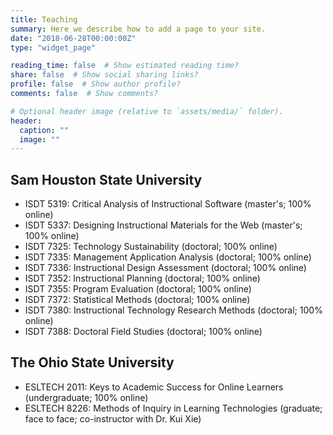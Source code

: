 ```yaml
---
title: Teaching
summary: Here we describe how to add a page to your site.
date: "2018-06-28T00:00:00Z"
type: "widget_page" 

reading_time: false  # Show estimated reading time?
share: false  # Show social sharing links?
profile: false  # Show author profile?
comments: false  # Show comments?

# Optional header image (relative to `assets/media/` folder).
header:
  caption: ""
  image: ""
---
```


## __Sam Houston State University__  
* ISDT 5319: Critical Analysis of Instructional Software (master's; 100% online) 
* ISDT 5337: Designing Instructional Materials for the Web (master's; 100% online) 
* ISDT 7325: Technology Sustainability (doctoral; 100% online) 
* ISDT 7335: Management Application Analysis (doctoral; 100% online)  
* ISDT 7336: Instructional Design Assessment (doctoral; 100% online) 
* ISDT 7352: Instructional Planning (doctoral; 100% online)   
* ISDT 7355: Program Evaluation (doctoral; 100% online)  
* ISDT 7372: Statistical Methods (doctoral; 100% online)  
* ISDT 7380: Instructional Technology Research Methods (doctoral; 100% online)  
* ISDT 7388: Doctoral Field Studies (doctoral; 100% online)  

## __The Ohio State University__  
* ESLTECH 2011: Keys to Academic Success for Online Learners (undergraduate; 100% online)  
* ESLTECH 8226: Methods of Inquiry in Learning Technologies (graduate; face to face; co-instructor with Dr. Kui Xie)  
